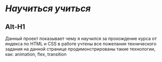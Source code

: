 # *Научиться учиться*  
Alt-H1
------ 
Данный проект показывает чему я научился за прохождение курса от яндекса по HTML и CSS
в работе учтены все пожелания технического задания
на данной странице продимонстрированы такие технологии, как: animation, flex, transition 